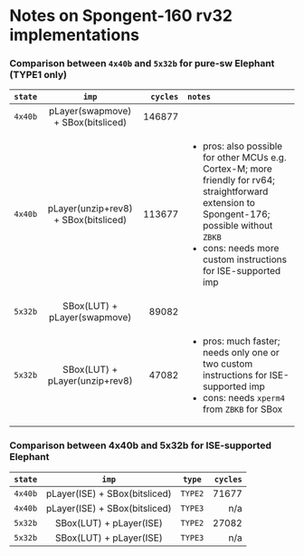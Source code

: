# Notes on Spongent-160 rv32 implementations

### Comparison between `4x40b` and `5x32b` for pure-sw Elephant (TYPE1 only)

| `state`    | `imp`                               | `cycles`   | `notes` |
| :--------: |  :---------------------------------:|  ---------:|:--------|
| `4x40b`    | pLayer(swapmove) + SBox(bitsliced)  |  146877    |         |
| `4x40b`    | pLayer(unzip+rev8) + SBox(bitsliced)|  113677    | <ul><li>pros: also possible for other MCUs e.g. Cortex-M; more friendly for rv64; straightforward extension to Spongent-176; possible without `ZBKB` </li><li>cons: needs more custom instructions for ISE-supported imp </li></ul>     |
| `5x32b`    | SBox(LUT) + pLayer(swapmove)        |   89082    |         |
| `5x32b`    | SBox(LUT) + pLayer(unzip+rev8)      |   47082    | <ul><li>pros: much faster; needs only one or two custom instructions for ISE-supported imp </li><li>cons: needs `xperm4` from `ZBKB` for SBox </li></ul>     |

### Comparison between 4x40b and 5x32b for ISE-supported Elephant 

| `state`   | `imp`                         |   `type` | `cycles`   |
| :--------:| :----------------------------:|  :------:|  ---------:|
| `4x40b`   | pLayer(ISE) + SBox(bitsliced) |  `TYPE2` |  71677     | 
| `4x40b`   | pLayer(ISE) + SBox(bitsliced) |  `TYPE3` |  n/a       | 
| `5x32b`   | SBox(LUT) + pLayer(ISE)       |  `TYPE2` |  27082     |         
| `5x32b`   | SBox(LUT) + pLayer(ISE)       |  `TYPE3` |  n/a       | 